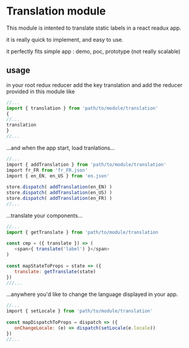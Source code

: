 Translation module
==================

This module is intented to translate static labels in a react readux app.

it is really quick to implement, and easy to use.

it perfectly fits simple app : demo, poc, prototype (not really scalable)


usage
-----

in your root redux reducer add the key translation and add the reducer provided in this module like 

```javascript
//...
import { translation } from 'path/to/module/translation'
{
//...
translation
}
//...
```

...and when the app start, load tranlations...

```javascript 
//...
ìmport { addTranslation } from 'path/to/module/translation'
ìmport fr_FR from 'fr_FR.json'
ìmport { en_EN, en_US } from 'en.json'
 
store.dispatch( addTranslation(en_EN) )
store.dispatch( addTranslation(en_US) )
store.dispatch( addTranslation(en_FR) )
//...
```

...translate your components...

```javascript
//...
import { getTranslate } from 'path/to/module/translation
 
const cmp = ({ translate }) => (
   <span>{ translate('label') }</span>
)
 
const mapStateToProps = state => ({
   translate: getTranslate(state)
})
///...
```

...anywhere you'd like to change the language displayed in your app.


```javascript
//...
ìmport { setLocale } from 'path/to/module/translation'
 
const mapDispatchToProps = dispatch => ({
   onChangeLocale: (e) => dispatch(setLocale(e.locale))
})
//...
```